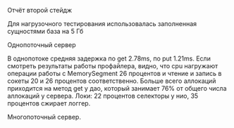 Отчёт второй стейдж

Для нагрузочного тестирования использовалась заполненная сущностями база на 5 Гб

Однопоточный сервер

В однопотоке средняя задержка по get 2.78ms, по put 1.21ms.
Если смотреть результаты работы профайлера, видно, что cpu нагружают операции работы с MemorySegment 26 процентов 
и чтение и запись в сокеты 20 и 26 процентов соответственно. Больше всего аллокаций приходится на метод get у дао, 
который занимает 76% от общего числа аллокаций у сервера. Локи: 22 процентов селекторы у нио, 35 процентов сжирает логгер.

Многопоточный сервер.